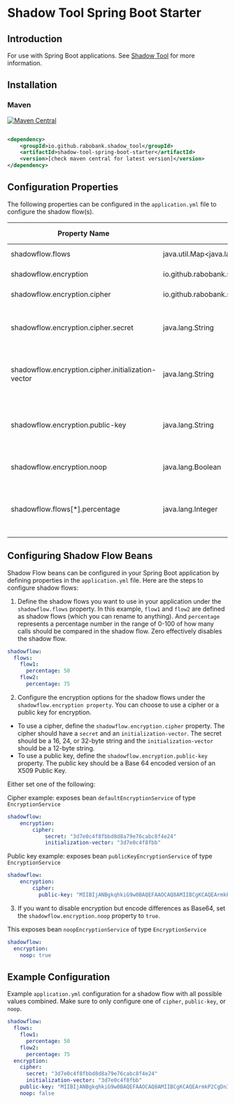 # Shadow Tool Spring Boot Starter

## Introduction

For use with Spring Boot applications. See [Shadow Tool](https://github.com/rabobank/shadow-tool) for more information.

## Installation

### Maven

[![Maven Central](https://maven-badges.herokuapp.com/maven-central/io.github.rabobank.shadow_tool/shadow-tool-spring-boot-starter/badge.svg)](https://maven-badges.herokuapp.com/maven-central/io.github.rabobank.shadow_tool/shadow-tool-spring-boot-starter)

```xml

<dependency>
    <groupId>io.github.rabobank.shadow_tool</groupId>
    <artifactId>shadow-tool-spring-boot-starter</artifactId>
    <version>[check maven central for latest version]</version>
</dependency>
```

## Configuration Properties

The following properties can be configured in the `application.yml` file to configure the shadow flow(s).

| Property Name                                      | Type                                                                                                                  | Default Value | Description                                                                                                                                     |
|----------------------------------------------------|-----------------------------------------------------------------------------------------------------------------------|---------------|-------------------------------------------------------------------------------------------------------------------------------------------------|
| shadowflow.flows                                   | java.util.Map<java.lang.String,io.github.rabobank.shadowflow.autoconfiguration.ShadowFlowProperties$ShadowFlowConfig> | {}            | Map of shadow flows configurations.                                                                                                             |
| shadowflow.encryption                              | io.github.rabobank.shadowflow.autoconfiguration.ShadowFlowProperties$EncryptionProperties                             | n/a           | Encryption options for the shadow flows.                                                                                                        |
| shadowflow.encryption.cipher                       | io.github.rabobank.shadowflow.autoconfiguration.ShadowFlowProperties$EncryptionProperties$CipherProperties            | n/a           | Cipher properties for encryption.                                                                                                               |
| shadowflow.encryption.cipher.secret                | java.lang.String                                                                                                      | ""            | The secret for encryption. Should be a 16, 24, or 32-byte string. Could be generated as follows: openssl rand -hex 32                           |
| shadowflow.encryption.cipher.initialization-vector | java.lang.String                                                                                                      | ""            | The initialization vector for encryption. Should be a 12-byte string. Could be generated as follows: openssl rand -hex 12                       |
| shadowflow.encryption.public-key                   | java.lang.String                                                                                                      | ""            | Base 64 encoded version of an X509 Public Key. Used in a Cipher with algorithm "RSA/ECB/OAEPWITHSHA-256ANDMGF1PADDING".                         |
| shadowflow.encryption.noop                         | java.lang.Boolean                                                                                                     | false         | Disables encryption but encodes differences as Base64.                                                                                          |
| shadowflow.flows[*].percentage                     | java.lang.Integer                                                                                                     | 0             | Percentage of how many calls should be compared in the shadow flow. Should be in the range of 0-100. Zero effectively disables the shadow flow. |


## Configuring Shadow Flow Beans

Shadow Flow beans can be configured in your Spring Boot application by defining properties in the `application.yml`
file. Here are the steps to configure shadow flows:

1. Define the shadow flows you want to use in your application under the `shadowflow.flows` property. 
   In this example, `flow1` and `flow2` are defined as shadow flows (which you can rename to anything). 
   And `percentage` represents a percentage number in the range of 0-100 of how many calls should be compared in the shadow flow. 
   Zero effectively disables the shadow flow.

```yaml
shadowflow:
  flows:
    flow1:
      percentage: 50
    flow2:
      percentage: 75
```

2. Configure the encryption options for the shadow flows under the `shadowflow.encryption property`. You can choose to use
   a cipher or a public key for encryption.

* To use a cipher, define the `shadowflow.encryption.cipher` property. The cipher should have a `secret` and an
  `initialization-vector`. The secret should be a 16, 24, or 32-byte string and the `initialization-vector` should be a
  12-byte string.
* To use a public key, define the `shadowflow.encryption.public-key` property. The public key should be a Base 64 encoded
  version of an X509 Public Key.

Either set one of the following:

Cipher example: exposes bean `defaultEncryptionService` of type `EncryptionService` 
```yaml 
shadowflow:
    encryption:
        cipher:
            secret: "3d7e0c4f8fbbd8d8a79e76cabc8f4e24"
            initialization-vector: "3d7e0c4f8fbb"
```

Public key example: exposes bean `publicKeyEncryptionService` of type `EncryptionService`
```yaml 
shadowflow:
    encryption:
        cipher:
          public-key: "MIIBIjANBgkqhkiG9w0BAQEFAAOCAQ8AMIIBCgKCAQEArmkP2CgDn3OsuIj1GxM3"
```

3. If you want to disable encryption but encode differences as Base64, set the `shadowflow.encryption.noop` property to
   `true`.

This exposes bean `noopEncryptionService` of type `EncryptionService`
```yaml
shadowflow:
  encryption:
    noop: true
```

## Example Configuration

Example `application.yml` configuration for a shadow flow with all possible values combined. Make sure to only configure
one of `cipher`, `public-key`, or `noop`.

```yaml
shadowflow:
  flows:
    flow1:
      percentage: 50
    flow2:
      percentage: 75
  encryption:
    cipher:
      secret: "3d7e0c4f8fbbd8d8a79e76cabc8f4e24"
      initialization-vector: "3d7e0c4f8fbb"
    public-key: "MIIBIjANBgkqhkiG9w0BAQEFAAOCAQ8AMIIBCgKCAQEArmkP2CgDn3OsuIj1GxM3"
    noop: false
```